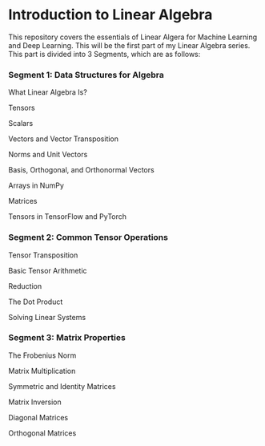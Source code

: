 
# Introduction to Linear Algebra

This repository covers the essentials of Linear Algera for Machine Learning and Deep Learning. This will be the first part of my Linear Algebra series. This part is divided into 3 Segments, which are as follows:

### Segment 1: Data Structures for Algebra

What Linear Algebra Is?

Tensors

Scalars

Vectors and Vector Transposition

Norms and Unit Vectors

Basis, Orthogonal, and Orthonormal Vectors

Arrays in NumPy

Matrices

Tensors in TensorFlow and PyTorch


### Segment 2: Common Tensor Operations

Tensor Transposition

Basic Tensor Arithmetic

Reduction

The Dot Product

Solving Linear Systems

### Segment 3: Matrix Properties


The Frobenius Norm

Matrix Multiplication

Symmetric and Identity Matrices

Matrix Inversion

Diagonal Matrices

Orthogonal Matrices

